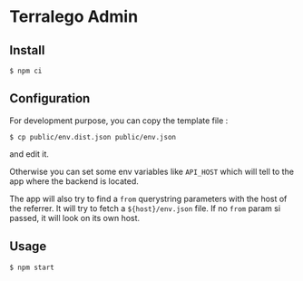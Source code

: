 # Terralego Admin

## Install

    $ npm ci

## Configuration

For development purpose, you can copy the template file :

    $ cp public/env.dist.json public/env.json

and edit it.

Otherwise you can set some env variables like `API_HOST` which will tell to the app where the backend is located.

The app will also try to find a `from` querystring parameters with the host of the referrer. 
It will try to fetch a `${host}/env.json` file. If no `from` param si passed, it will look on its own host.

## Usage

    $ npm start


